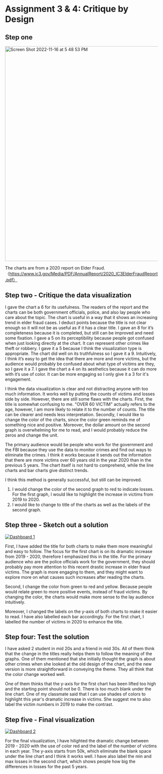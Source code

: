 # Assignment 3 & 4: Critique by Design

## Step one

<img width="708" alt="Screen Shot 2022-11-16 at 5 48 53 PM" src="https://user-images.githubusercontent.com/117045839/202311822-0eef1c53-963b-41dd-95d4-8c47a68ad098.png">

The charts are from a 2020 report on Elder Fraud.（https://www.ic3.gov/Media/PDF/AnnualReport/2020_IC3ElderFraudReport.pdf）

## Step two - Critique the data visualization

I gave the chart a 6 for its usefulness. The readers of the report and the charts can be both government officials, police, and also lay people who care about the topic. The chart is useful in a way that it shows an increasing trend in elder fraud cases. I deduct points because the title is not clear enough so it will not be as useful as if it has a clear title. 
I gave an 8 for it’s completeness because it is completed, but still can be improved and need some fixation. I gave a 5 on its perceptibility because people got confused when just looking directly at the chart. It can represent other crimes like theft or robbery. I gave it a 5 because I think the visualization type is appropriate. 
The chart did well on its truthfulness so I gave it a 9. Intuitively, I think it’s easy to get the idea that there are more and more victims, but the audience would probably be confused about what type of victims are they, so I gave it a 7. I gave the chart a 4 on its aesthetics because it can do more with it’s use of color. It can be more engaging so I only give it a 3 for it's engagement. 

I think the data visualization is clear and not distracting anyone with too much information.  It works well by putting the counts of victims and losses side by side. However, there are still some flaws with the charts. First, the title is somewhat confusing to me. "OVER 60 VICTIM" actually refers to the age, however, I am more likely to relate it to the number of counts. The title can be clearer and needs less interpretation. Secondly, I would like to change the color of the charts, since the color green reminds me of something nice and positive. Moreover, the dollar amount on the second graph is overwhelming for me to read, and I would probably reduce the zeros and change the unit.   

The primary audience would be people who work for the government and the FBI because they use the data to monitor crimes and find out ways to eliminate the crimes.  I think it works because it sends out the information that there are more victims over 60 years old in the year 2020 than in the previous 5 years. The chart itself is not hard to comprehend, while the line charts and bar charts give distinct trends. 

I think this method is generally successful, but still can be improved. 
1. I would change the color of the second graph to red to indicate losses. For the first graph, I would like to highlight the increase in victims from 2019 to 2020.
2. I would like to change to title of the charts as well as the labels of the second graph. 

## Step three - Sketch out a solution

<div class='tableauPlaceholder' id='viz1668641224482' style='position: relative'><noscript><a href='#'><img alt='Dashboard 1 ' src='https:&#47;&#47;public.tableau.com&#47;static&#47;images&#47;El&#47;ElderFraud&#47;Dashboard1&#47;1_rss.png' style='border: none' /></a></noscript><object class='tableauViz'  style='display:none;'><param name='host_url' value='https%3A%2F%2Fpublic.tableau.com%2F' /> <param name='embed_code_version' value='3' /> <param name='site_root' value='' /><param name='name' value='ElderFraud&#47;Dashboard1' /><param name='tabs' value='no' /><param name='toolbar' value='yes' /><param name='static_image' value='https:&#47;&#47;public.tableau.com&#47;static&#47;images&#47;El&#47;ElderFraud&#47;Dashboard1&#47;1.png' /> <param name='animate_transition' value='yes' /><param name='display_static_image' value='yes' /><param name='display_spinner' value='yes' /><param name='display_overlay' value='yes' /><param name='display_count' value='yes' /><param name='language' value='en-US' /><param name='filter' value='publish=yes' /></object></div> 

First, I have added the title for both charts to make them more meaningful and easy to follow. The focus for the first chart is on its dramatic increase from 2019 - 2020, therefore I emphasized this in the title. For the primary audience who are the police officials work for the government, they should probably pay more attention to this recent drastic increase in elder fraud victims. The graph is more engaging to them, and they might want to explore more on what causes such increases after reading the charts. 

Second, I change the color from green to red and yellow. Because people would relate green to more positive events, instead of fraud victims. By changing the color, the charts would make more sense to the lay audience intuitively. 

Moreover, I changed the labels on the y-axis of both charts to make it easier to read. I have also labelled each bar accordingly. For the first chart, I labelled the number of victims in 2020 to enhance the title. 

## Step four: Test the solution

I have asked 2 student in mid 20s and a friend in mid 30s. All of them think that the change in the titles really helps them to follow the meaning of the graphs. One of them mentioned that she initially thought the graph is about other crimes when she looked at the old design of the chart, and the new version is more straightforward in conveying the theme. They all think that the color change worked well. 

One of them thinks that the y-axis for the first chart has been lifted too high and the starting point should not be 0. There is too much blank under the line chart. One of my classmate said that I can use shades of colors to highlight this year's dramatic increase in victims. She suggest me to also label the victim numbers in 2019 to make the contrast. 

## Step five - Final visualization 

<div class='tableauPlaceholder' id='viz1668644702207' style='position: relative'><noscript><a href='#'><img alt='Dashboard 2 ' src='https:&#47;&#47;public.tableau.com&#47;static&#47;images&#47;El&#47;ElderFraud2&#47;Dashboard2&#47;1_rss.png' style='border: none' /></a></noscript><object class='tableauViz'  style='display:none;'><param name='host_url' value='https%3A%2F%2Fpublic.tableau.com%2F' /> <param name='embed_code_version' value='3' /> <param name='site_root' value='' /><param name='name' value='ElderFraud2&#47;Dashboard2' /><param name='tabs' value='no' /><param name='toolbar' value='yes' /><param name='static_image' value='https:&#47;&#47;public.tableau.com&#47;static&#47;images&#47;El&#47;ElderFraud2&#47;Dashboard2&#47;1.png' /> <param name='animate_transition' value='yes' /><param name='display_static_image' value='yes' /><param name='display_spinner' value='yes' /><param name='display_overlay' value='yes' /><param name='display_count' value='yes' /><param name='language' value='en-US' /><param name='filter' value='publish=yes' /></object></div>               


For the final visualization, I have hilighted the dramatic change between 2019 - 2020 with the use of color red and the label of the number of victims in each year. The y-axis starts from 50k, which eliminate the blank space under the line chart and I think it works well. I have also label the min and max losses in the second chart, which shows people how big the differences in losses for the past 5 years. 








